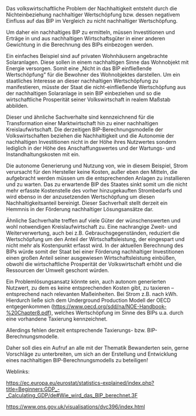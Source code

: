 Das volkswirtschaftliche Problem der Nachhaltigkeit entsteht durch die Nichteinbeziehung nachhaltiger Wertschöpfung bzw. dessen negativem Einfluss auf das BIP im Vergleich zu nicht nachhaltiger Wertschöpfung.

Um daher ein nachhaltiges BIP zu ermitteln, müssen Investitionen und Erträge in und aus nachhaltigen Wirtschaftsgüter in einer anderen Gewichtung in die Berechnung des BIPs einbezogen werden.

Ein einfaches Beispiel sind auf privaten Wohnhäusern angebrachte Solaranlagen. Diese sollen in einem nachhaltigen Sinne das Wohnobjekt mit Energie versorgen. Somit eine „Nicht in das BIP einfließende Wertschöpfung&quot; für die Bewohner des Wohnobjektes darstellen. Um ein staatliches Interesse an dieser nachhaltigen Wertschöpfung zu manifestieren, müsste der Staat die nicht-einfließende Wertschöpfung aus der nachhaltigen Solaranlage in sein BIP einbeziehen und so die wirtschaftliche Prosperität seiner Volkswirtschaft in realem Maßstab abbilden.

Dieser und ähnliche Sachverhalte sind kennzeichnend für die Transformation einer Marktwirtschaft hin zu einer nachhaltigen Kreislaufwirtschaft. Die derzeitigen BIP-Berechnungsmodelle der Volkswirtschaften beziehen die Nachhaltigkeit und die Autonomie der nachhaltigen Investitionen nicht in der Höhe ihres Nutzwertes sondern lediglich in der Höhe des Anschaffungswertes und der Wartungs- und Instandhaltungskosten mit ein. 

Die autonome Generierung und Nutzung von, wie in diesem Beispiel, Strom verursacht für den Hersteller keine Kosten, außer eben den Mitteln, die aufgebracht werden müssen um die entsprechenden Anlagen zu installieren und zu warten. Das zu erwartende BIP des Staates sinkt somit um die nicht mehr erfasste Kostenstelle des vorher hinzugekauften Strombedarfs und wird ebenso in der anzusetzenden Wertschöpfung um diesen Nachhaltigkeitsanteil bereinigt. Dieser Sachverhalt stellt derzeit ein Hemmnis in der Förderung nachhaltiger Lösungsansätze dar.

Ähnliche Sachverhalte treffen auf viele Güter der wünschenswerten und wohl notwendigen Kreislaufwirtschaft zu. Eine nachrangige Zweit- und Weiterverwertung, auch bei z.B. Gebrauchsgegenständen, reduziert die Wertschöpfung um den Anteil der Wirtschaftsleistung, der eingespart und nicht mehr als Kostenpunkt erfasst wird. In der aktuellen Berechnung des BIPs würde somit der Staat bei einer Förderung nachhaltiger Investitionen einen großen Anteil seiner ausgewiesen Wirtschaftsleistung einbüßen, obwohl die wirtschaftliche Prosperität der Volkswirtschaft erhöht und die Ressourcen der Umwelt geschont würden.

Ein Problemlösungsansatz könnte sein, auch autonom generierten Nutzwert, zu dem es keine entsprechenden Kosten gibt, zu taxieren – entsprechend nach relevanten Maßeinheiten. Bei Strom z.B. nach kWh. Hierdurch ließe sich dem Underground Production Modell der OECD entgegenkommen (https://www.oecd.org/sdd/na/NOE-Handbook-%20Chapter8.pdf), welches Wertschöpfung im Sinne des BIPs u.a. durch eine vorhandene Taxierung kennzeichnet.

Allerdings fehlen derzeit entsprechende Taxierungs- bzw. BIP-Berechnungsmodelle.

Daher soll dies ein Aufruf an alle mit der Thematik Bewanderten sein, gerne Vorschläge zu unterbreiten, um sich an der Erstellung und Entwicklung eines nachhaltigen BIP-Berechnungsmodells zu beteiligen!



Weblinks:

https://ec.europa.eu/eurostat/statistics-explained/index.php?title=Beginners:GDP_-_Calculating_GDP/de#Wie_wird_das_BIP_berechnet.3F

https://www.ons.gov.uk/visualisations/dvc396/index.html
